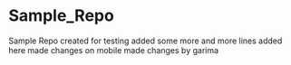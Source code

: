# Sample_Repo
Sample Repo created for testing added some more and more lines added here made changes on mobile made  changes by garima
